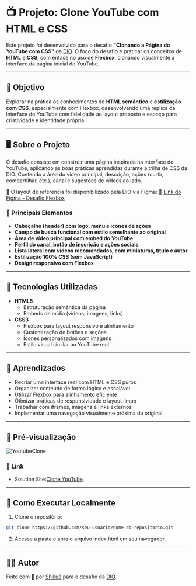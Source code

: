 # 📺 Projeto: Clone YouTube com HTML e CSS

Este projeto foi desenvolvido para o desafio **"Clonando a Página do YouTube com CSS"** da [DIO](https://www.dio.me/). O foco do desafio é praticar os conceitos de **HTML** e **CSS**, com ênfase no uso de **Flexbox**, clonando visualmente a interface da página inicial do YouTube.

---

## 🎯 Objetivo

Explorar na prática os conhecimentos de **HTML semântico** e **estilização com CSS**, especialmente com Flexbox, desenvolvendo uma réplica da interface do YouTube com fidelidade ao layout proposto e espaço para criatividade e identidade própria.

---

## 🖥️ Sobre o Projeto

O desafio consiste em construir uma página inspirada na interface do YouTube, aplicando as boas práticas aprendidas durante a trilha de CSS da DIO. Contendo a área do vídeo principal, descrição, ações (curtir, compartilhar, etc.), canal e sugestões de vídeos ao lado.

🎨 O layout de referência foi disponibilizado pela DIO via Figma:
📎 [Link do Figma - Desafio Flexbox](https://www.figma.com/design/lrRWUZPKnqMDZrSDJmZxUS/Desafio-de-Flexbox---DIO?node-id=0-1&t=ciwDDh4sSjxjl1Q3-0)


### 📘 Principais Elementos

- **Cabeçalho (header) com logo, menu e ícones de ações**
- **Campo de busca funcional com estilo semelhante ao original**
- **Área de vídeo principal com embed do YouTube**
- **Perfil do canal, botão de inscrição e ações sociais**
- **Lista lateral com vídeos recomendados, com miniaturas, título e autor**
- **Estilização 100% CSS (sem JavaScript)**
- **Design responsivo com Flexbox**

---

## 🧰 Tecnologias Utilizadas

- **HTML5**
  - Estruturação semântica da página
  - Embeds de mídia (vídeos, imagens, links)
- **CSS3**
  - Flexbox para layout responsivo e alinhamento
  - Customização de botões e seções
  - Ícones personalizados com imagens
  - Estilo visual similar ao YouTube real

---

## 🧠 Aprendizados
- Recriar uma interface real com HTML e CSS puros
- Organizar conteúdo de forma lógica e escalável
- Utilizar Flexbox para alinhamento eficiente
- Otimizar práticas de responsividade e layout limpo
- Trabalhar com iframes, imagens e links externos
- Implementar uma navegação visualmente próxima da original

---

## 📸 Pré-visualização

![YoutubeClone](https://github.com/user-attachments/assets/7d6b26b4-9456-4d4d-b8bf-17d09120f5b3)

### 🔗 Link
- Solution Site:[Clone YouTube]().

---

## 🚀 Como Executar Localmente

1. Clone o repositório:

```bash
git clone https://github.com/seu-usuario/nome-do-repositorio.git
```

2. Acesse a pasta e abra o arquivo index.html em seu navegador.

---

## 👨‍💻 Autor

Feito com 💖 por [Shilluê](https://www.linkedin.com/in/shillu%C3%AA/) para o desafio da [DIO](https://www.dio.me/).
